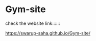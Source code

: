 # Gym-site



check the website link::::::                

https://swarup-saha.github.io/Gym-site/
